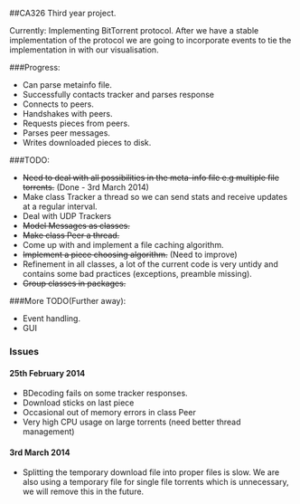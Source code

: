 ##CA326 Third year project.

Currently: Implementing BitTorrent protocol.
After we have a stable implementation of the protocol we are going to incorporate events to tie the implementation in with our visualisation.

###Progress:
- Can parse metainfo file.
- Successfully contacts tracker and parses response
- Connects to peers.
- Handshakes with peers.
- Requests pieces from peers.
- Parses peer messages.
- Writes downloaded pieces to disk.

###TODO:
- ~~Need to deal with all possibilities in the meta-info file e.g multiple file torrents.~~ (Done - 3rd March 2014)
- Make class Tracker a thread so we can send stats and receive updates at a regular interval.
- Deal with UDP Trackers
- ~~Model Messages as classes.~~
- ~~Make class Peer a thread.~~
- Come up with and implement a file caching algorithm.
- ~~Implement a piece choosing algorithm.~~ (Need to improve)
- Refinement in all classes, a lot of the current code is very untidy and contains some bad practices (exceptions, preamble missing).
- ~~Group classes in packages.~~

###More TODO(Further away):
- Event handling.
- GUI

### Issues
#### 25th February 2014
- BDecoding fails on some tracker responses.
- Download sticks on last piece
- Occasional out of memory errors in class Peer
- Very high CPU usage on large torrents (need better thread management)

#### 3rd March 2014
- Splitting the temporary download file into proper files is slow. We are also using a temporary file for single file torrents which is unnecessary, we will remove this in the future.
